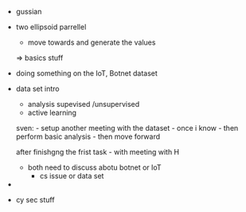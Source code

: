 - gussian 
- two ellipsoid parrellel 
	- move towards and generate the values
	
	=> basics stuff
	
		
- doing something on the IoT, Botnet dataset 
- data set intro 
	- analysis supevised /unsupervised
	- active learning
	
	sven:
		- setup another meeting with the dataset 
		- once i know
			- then perform basic analysis
				- then move forward
	
	after finishgng the frist task
		- with meeting with H
	- both need to discuss abotu botnet or IoT 
		- cs issue or data set 
		
	
- 		
- cy sec stuff				
